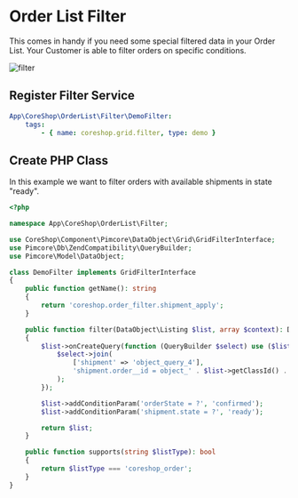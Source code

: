 # Order List Filter

This comes in handy if you need some special filtered data in your Order List.
Your Customer is able to filter orders on specific conditions.

![filter](http://g.recordit.co/ciLUUskSxX.gif)

## Register Filter Service

```yml
App\CoreShop\OrderList\Filter\DemoFilter:
    tags:
        - { name: coreshop.grid.filter, type: demo }
```

## Create PHP Class

In this example we want to filter orders with available shipments in state "ready".

```php
<?php

namespace App\CoreShop\OrderList\Filter;

use CoreShop\Component\Pimcore\DataObject\Grid\GridFilterInterface;
use Pimcore\Db\ZendCompatibility\QueryBuilder;
use Pimcore\Model\DataObject;

class DemoFilter implements GridFilterInterface
{
    public function getName(): string
    {
        return 'coreshop.order_filter.shipment_apply';
    }

    public function filter(DataObject\Listing $list, array $context): DataObject\Listing
    {
        $list->onCreateQuery(function (QueryBuilder $select) use ($list) {
            $select->join(
                ['shipment' => 'object_query_4'],
                'shipment.order__id = object_' . $list->getClassId() . '.id'
            );
        });

        $list->addConditionParam('orderState = ?', 'confirmed');
        $list->addConditionParam('shipment.state = ?', 'ready');

        return $list;
    }

    public function supports(string $listType): bool
    {
        return $listType === 'coreshop_order';
    }
}
```

